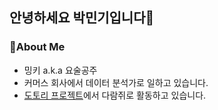 ## 안녕하세요 박민기입니다👋

### 🔎About Me

+ 밍키 a.k.a 요술공주
+ 커머스 회사에서 데이터 분석가로 일하고 있습니다.
+ [도토리 프로젝트](https://mingkipark.notion.site/83389ead47a74179a9287fea9c8cb907)에서 다람쥐로 활동하고 있습니다.
